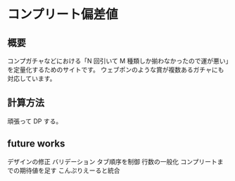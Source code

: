 # コンプリート偏差値

## 概要

コンプガチャなどにおける「N 回引いて M 種類しか揃わなかったので運が悪い」を定量化するためのサイトです。
ウェブポンのような賞が複数あるガチャにも対応しています。

## 計算方法

頑張って DP する。

## future works

デザインの修正
バリデーション
タブ順序を制御
行数の一般化
コンプリートまでの期待値を足す
こんぷりえーると統合
